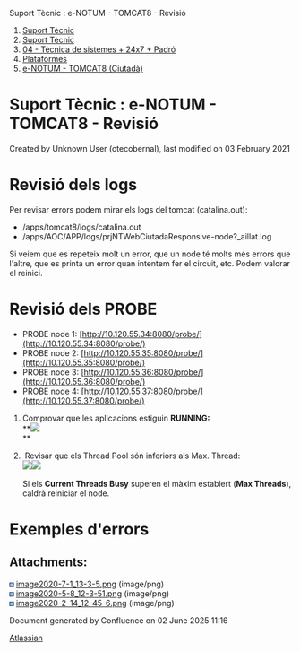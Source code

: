 Suport Tècnic : e-NOTUM - TOMCAT8 - Revisió  

1.  [Suport Tècnic](index.html)
2.  [Suport Tècnic](13893782.html)
3.  [04 - Tècnica de sistemes + 24x7 + Padró](26313202.html)
4.  [Plataformes](Plataformes_41520520.html)
5.  [e-NOTUM - TOMCAT8 (Ciutadà)](41520731.html)

Suport Tècnic : e-NOTUM - TOMCAT8 - Revisió
===========================================

Created by Unknown User (otecobernal), last modified on 03 February 2021

Revisió dels logs
=================

Per revisar errors podem mirar els logs del tomcat (catalina.out):

*   /apps/tomcat8/logs/catalina.out
*   /apps/AOC/APP/logs/prjNTWebCiutadaResponsive-node?\_aillat.log

Si veiem que es repeteix molt un error, que un node té molts més errors que l'altre, que es printa un error quan intentem fer el circuit, etc. Podem valorar el reinici.

  

Revisió dels PROBE
==================

*   PROBE node 1: [http://10.120.55.34:8080/probe/](http://10.120.55.34:8080/probe/)
*   PROBE node 2: [http://10.120.55.35:8080/probe/](http://10.120.55.35:8080/probe/)
*   PROBE node 3: [http://10.120.55.36:8080/probe/](http://10.120.55.36:8080/probe/)
*   PROBE node 4: [http://10.120.55.37:8080/probe/](http://10.120.55.37:8080/probe/)

1.  Comprovar que les aplicacions estiguin **RUNNING:**  
    **![](attachments/41520735/41520741.png)  
    **  
    
2.   Revisar que els Thread Pool són inferiors als Max. Thread:  
    ![](attachments/41520735/41520742.png)![](attachments/41520735/41520743.png)  
      
    Si els **Current Threads Busy** superen el màxim establert (**Max Threads**), caldrà reiniciar el node.  
      
    

  

Exemples d'errors
=================

  

Attachments:
------------

![](images/icons/bullet_blue.gif) [image2020-7-1\_13-3-5.png](attachments/41520735/41520741.png) (image/png)  
![](images/icons/bullet_blue.gif) [image2020-5-8\_12-3-51.png](attachments/41520735/41520742.png) (image/png)  
![](images/icons/bullet_blue.gif) [image2020-2-14\_12-45-6.png](attachments/41520735/41520743.png) (image/png)  

Document generated by Confluence on 02 June 2025 11:16

[Atlassian](http://www.atlassian.com/)